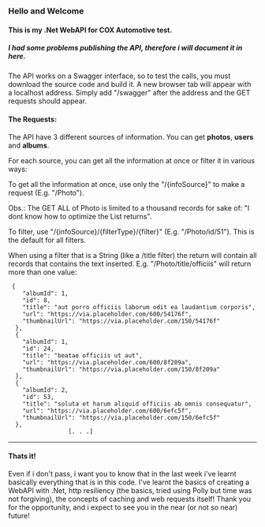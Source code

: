 ### Hello and Welcome
#### This is my .Net WebAPI for COX Automotive test.

##### I had some problems publishing the API, therefore i will document it in here.

 The API works on a Swagger interface, so to test the calls, you must download the source code and build it. A new browser tab will appear with a localhost address. Simply add "/swagger"
 after the address and the GET requests should appear.


#### The Requests:
The API have 3 different sources of information. You can get **photos**, **users** and **albums**.

For each source, you can get all the information at once or filter it in various ways:

To get all the information at once, use only the "/{infoSource}" to make a request (E.g. "/Photo").

Obs.: The GET ALL of Photo is limited to a thousand records for sake of: "I dont know how to optimize the List<Object> returns".

To filter, use "/{infoSource}/{filterType}/{filter}" (E.g. "/Photo/id/51"). This is the default for all filters.

When using a filter that is a String (like a /title filter) the return will contain all records that contains the text inserted. E.g. "/Photo/title/officiis" will return more than one value:

```
 {
    "albumId": 1,
    "id": 8,
    "title": "aut porro officiis laborum odit ea laudantium corporis",
    "url": "https://via.placeholder.com/600/54176f",
    "thumbnailUrl": "https://via.placeholder.com/150/54176f"
  },
  {
    "albumId": 1,
    "id": 24,
    "title": "beatae officiis ut aut",
    "url": "https://via.placeholder.com/600/8f209a",
    "thumbnailUrl": "https://via.placeholder.com/150/8f209a"
  },
  {
    "albumId": 2,
    "id": 53,
    "title": "soluta et harum aliquid officiis ab omnis consequatur",
    "url": "https://via.placeholder.com/600/6efc5f",
    "thumbnailUrl": "https://via.placeholder.com/150/6efc5f"
  },
			     [. . .]
```

_________________________________

#### Thats it!
Even if i don't pass, i want you to know that in the last week i've learnt basically everything that is in this code. I've learnt the basics of creating a WebAPI with .Net, http resiliency (the basics, tried using Polly but time was not forgiving), the concepts of caching and web requests itself! Thank you for the opportunity, and i expect to see you in the near (or not so near) future!
